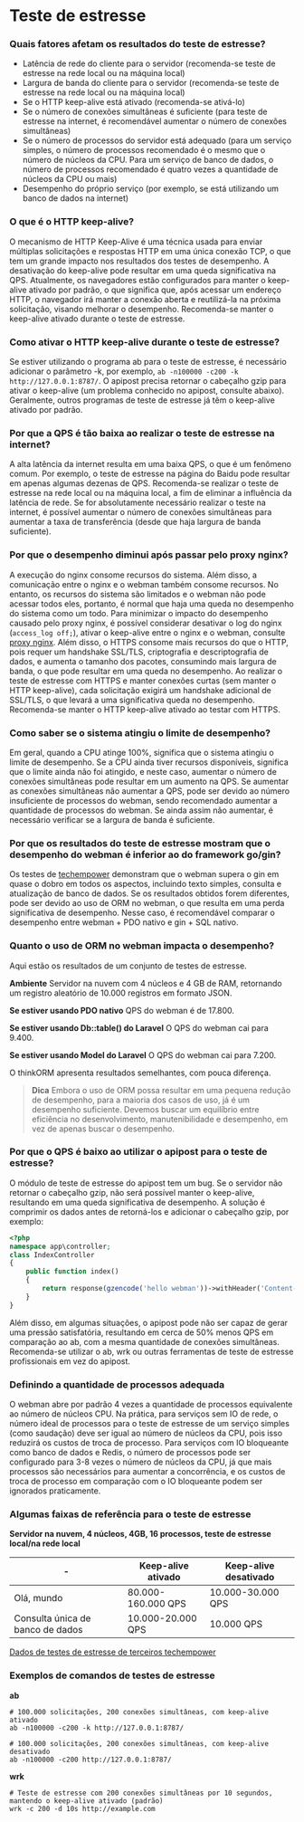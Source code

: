 # Teste de estresse

### Quais fatores afetam os resultados do teste de estresse?
* Latência de rede do cliente para o servidor (recomenda-se teste de estresse na rede local ou na máquina local)
* Largura de banda do cliente para o servidor (recomenda-se teste de estresse na rede local ou na máquina local)
* Se o HTTP keep-alive está ativado (recomenda-se ativá-lo)
* Se o número de conexões simultâneas é suficiente (para teste de estresse na internet, é recomendável aumentar o número de conexões simultâneas)
* Se o número de processos do servidor está adequado (para um serviço simples, o número de processos recomendado é o mesmo que o número de núcleos da CPU. Para um serviço de banco de dados, o número de processos recomendado é quatro vezes a quantidade de núcleos da CPU ou mais)
* Desempenho do próprio serviço (por exemplo, se está utilizando um banco de dados na internet)

### O que é o HTTP keep-alive?
O mecanismo de HTTP Keep-Alive é uma técnica usada para enviar múltiplas solicitações e respostas HTTP em uma única conexão TCP, o que tem um grande impacto nos resultados dos testes de desempenho. A desativação do keep-alive pode resultar em uma queda significativa na QPS.
Atualmente, os navegadores estão configurados para manter o keep-alive ativado por padrão, o que significa que, após acessar um endereço HTTP, o navegador irá manter a conexão aberta e reutilizá-la na próxima solicitação, visando melhorar o desempenho.
Recomenda-se manter o keep-alive ativado durante o teste de estresse.

### Como ativar o HTTP keep-alive durante o teste de estresse?
Se estiver utilizando o programa ab para o teste de estresse, é necessário adicionar o parâmetro -k, por exemplo, `ab -n100000 -c200 -k http://127.0.0.1:8787/`.
O apipost precisa retornar o cabeçalho gzip para ativar o keep-alive (um problema conhecido no apipost, consulte abaixo).
Geralmente, outros programas de teste de estresse já têm o keep-alive ativado por padrão.

### Por que a QPS é tão baixa ao realizar o teste de estresse na internet?
A alta latência da internet resulta em uma baixa QPS, o que é um fenômeno comum. Por exemplo, o teste de estresse na página do Baidu pode resultar em apenas algumas dezenas de QPS.
Recomenda-se realizar o teste de estresse na rede local ou na máquina local, a fim de eliminar a influência da latência de rede.
Se for absolutamente necessário realizar o teste na internet, é possível aumentar o número de conexões simultâneas para aumentar a taxa de transferência (desde que haja largura de banda suficiente).

### Por que o desempenho diminui após passar pelo proxy nginx?
A execução do nginx consome recursos do sistema. Além disso, a comunicação entre o nginx e o webman também consome recursos.
No entanto, os recursos do sistema são limitados e o webman não pode acessar todos eles, portanto, é normal que haja uma queda no desempenho do sistema como um todo.
Para minimizar o impacto do desempenho causado pelo proxy nginx, é possível considerar desativar o log do nginx (`access_log off;`), ativar o keep-alive entre o nginx e o webman, consulte [proxy nginx](nginx-proxy.md).
Além disso, o HTTPS consome mais recursos do que o HTTP, pois requer um handshake SSL/TLS, criptografia e descriptografia de dados, e aumenta o tamanho dos pacotes, consumindo mais largura de banda, o que pode resultar em uma queda no desempenho.
Ao realizar o teste de estresse com HTTPS e manter conexões curtas (sem manter o HTTP keep-alive), cada solicitação exigirá um handshake adicional de SSL/TLS, o que levará a uma significativa queda no desempenho. Recomenda-se manter o HTTP keep-alive ativado ao testar com HTTPS.

### Como saber se o sistema atingiu o limite de desempenho?
Em geral, quando a CPU atinge 100%, significa que o sistema atingiu o limite de desempenho. Se a CPU ainda tiver recursos disponíveis, significa que o limite ainda não foi atingido, e neste caso, aumentar o número de conexões simultâneas pode resultar em um aumento na QPS.
Se aumentar as conexões simultâneas não aumentar a QPS, pode ser devido ao número insuficiente de processos do webman, sendo recomendado aumentar a quantidade de processos do webman. Se ainda assim não aumentar, é necessário verificar se a largura de banda é suficiente.

### Por que os resultados do teste de estresse mostram que o desempenho do webman é inferior ao do framework go/gin?
Os testes de [techempower](https://www.techempower.com/benchmarks/#section=data-r21&hw=ph&test=db&l=zijnjz-6bj&a=2&f=1ekg-cbcw-2t4w-27wr68-pc0-iv9slc-0-1ekgw-39g-kxs00-o0zk-5jsetl-2x8doc-2) demonstram que o webman supera o gin em quase o dobro em todos os aspectos, incluindo texto simples, consulta e atualização de banco de dados.
Se os resultados obtidos forem diferentes, pode ser devido ao uso de ORM no webman, o que resulta em uma perda significativa de desempenho. Nesse caso, é recomendável comparar o desempenho entre webman + PDO nativo e gin + SQL nativo.

### Quanto o uso de ORM no webman impacta o desempenho?
Aqui estão os resultados de um conjunto de testes de estresse.

**Ambiente**
Servidor na nuvem com 4 núcleos e 4 GB de RAM, retornando um registro aleatório de 10.000 registros em formato JSON.

**Se estiver usando PDO nativo**
QPS do webman é de 17.800.

**Se estiver usando Db::table() do Laravel**
O QPS do webman cai para 9.400.

**Se estiver usando Model do Laravel**
O QPS do webman cai para 7.200.

O thinkORM apresenta resultados semelhantes, com pouca diferença.

> **Dica**
> Embora o uso de ORM possa resultar em uma pequena redução de desempenho, para a maioria dos casos de uso, já é um desempenho suficiente. Devemos buscar um equilíbrio entre eficiência no desenvolvimento, manutenibilidade e desempenho, em vez de apenas buscar o desempenho.

### Por que o QPS é baixo ao utilizar o apipost para o teste de estresse?
O módulo de teste de estresse do apipost tem um bug. Se o servidor não retornar o cabeçalho gzip, não será possível manter o keep-alive, resultando em uma queda significativa de desempenho.
A solução é comprimir os dados antes de retorná-los e adicionar o cabeçalho gzip, por exemplo:
```php
<?php
namespace app\controller;
class IndexController
{
    public function index()
    {
        return response(gzencode('hello webman'))->withHeader('Content-Encoding', 'gzip');
    }
}
```
Além disso, em algumas situações, o apipost pode não ser capaz de gerar uma pressão satisfatória, resultando em cerca de 50% menos QPS em comparação ao ab, com a mesma quantidade de conexões simultâneas. Recomenda-se utilizar o ab, wrk ou outras ferramentas de teste de estresse profissionais em vez do apipost.

### Definindo a quantidade de processos adequada
O webman abre por padrão 4 vezes a quantidade de processos equivalente ao número de núcleos CPU. Na prática, para serviços sem IO de rede, o número ideal de processos para o teste de estresse de um serviço simples (como saudação) deve ser igual ao número de núcleos da CPU, pois isso reduzirá os custos de troca de processo.
Para serviços com IO bloqueante como banco de dados e Redis, o número de processos pode ser configurado para 3-8 vezes o número de núcleos da CPU, já que mais processos são necessários para aumentar a concorrência, e os custos de troca de processo em comparação com o IO bloqueante podem ser ignorados praticamente.

### Algumas faixas de referência para o teste de estresse

**Servidor na nuvem, 4 núcleos, 4GB, 16 processos, teste de estresse local/na rede local**

| - | Keep-alive ativado | Keep-alive desativado |
|--|-----|-----|
| Olá, mundo | 80.000-160.000 QPS | 10.000-30.000 QPS |
| Consulta única de banco de dados | 10.000-20.000 QPS | 10.000 QPS |

[Dados de testes de estresse de terceiros techempower](https://www.techempower.com/benchmarks/#section=data-r21&l=zik073-6bj&test=db)

### Exemplos de comandos de testes de estresse

**ab**
```
# 100.000 solicitações, 200 conexões simultâneas, com keep-alive ativado
ab -n100000 -c200 -k http://127.0.0.1:8787/

# 100.000 solicitações, 200 conexões simultâneas, com keep-alive desativado
ab -n100000 -c200 http://127.0.0.1:8787/
```

**wrk**
```
# Teste de estresse com 200 conexões simultâneas por 10 segundos, mantendo o keep-alive ativado (padrão)
wrk -c 200 -d 10s http://example.com
```
